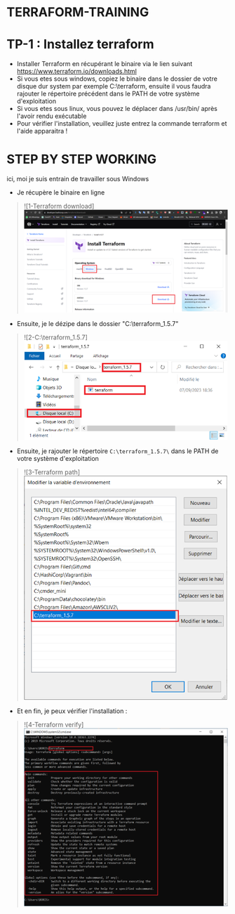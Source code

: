 # TERRAFORM-TRAINING

# TP-1 : Installez terraform

- Installer Terraform en récupérant le binaire via le lien suivant https://www.terraform.io/downloads.html
- Si vous etes sous windows, copiez le binaire dans le dossier de votre disque dur system par exemple C:\terraform\, ensuite il vous faudra rajouter le répertoire précédent dans le PATH de votre système d'exploitation
- Si vous etes sous linux, vous pouvez le déplacer dans /usr/bin/ après l'avoir rendu exécutable
- Pour vérifier l'installation, veuillez juste entrez la commande terraform et l'aide apparaitra !

# STEP BY STEP WORKING

ici, moi je suis entrain de travailler sous Windows

- Je récupère le binaire en ligne
> ![1-Terraform download] ![](./images/terraform-download.png)

- Ensuite, je le dézipe dans le dossier "C:\terraform_1.5.7\"

> ![2-C:\terraform_1.5.7\] ![](./images/c-terraform.png)

- Ensuite, je rajouter le répertoire `C:\terraform_1.5.7\` dans le PATH de votre système d'exploitation
> ![3-Terraform path] ![](./images/terraform-path.png)

- Et en fin, je peux vérifier l'installation :
> ![4-Terraform verify] ![](./images/terraform-verify.png)
